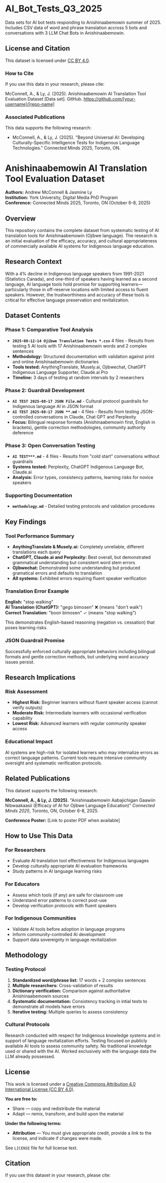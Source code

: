 # AI_Bot_Tests_Q3_2025
Data sets for AI bot tests responding to Anishinaabemowin summer of 2025. Includes CSV data of word and phrase translation accross 5 bots and conversations with 3 LLM Chat Bots in Anishinaabemowin.

## License and Citation
This dataset is licensed under [CC BY 4.0](https://creativecommons.org/licenses/by/4.0/).

### How to Cite
If you use this data in your research, please cite:

McConnell, A., & Ly, J. (2025). Anishinaabemowin AI Translation Tool Evaluation Dataset [Data set]. GitHub. https://github.com/[your-username]/[repo-name]

### Associated Publications
This data supports the following research:
- McConnell, A., & Ly, J. (2025). "Beyond Universal AI: Developing Culturally-Specific Intelligence Tests for Indigenous Language Technologies." Connected Minds 2025, Toronto, ON.

# Anishinaabemowin AI Translation Tool Evaluation Dataset

**Authors:** Andrew McConnell & Jasmine Ly  
**Institution:** York University, Digital Media PhD Program  
**Conference:** Connected Minds 2025, Toronto, ON (October 6-8, 2025)

## Overview

This repository contains the complete dataset from systematic testing of AI translation tools for Anishinaabemowin (Ojibwe language). The research is an initial evaluation of the efficacy, accuracy, and cultural appropriateness of commercially available AI systems for Indigenous language education.

## Research Context

With a 4% decline in Indigenous language speakers from 1991-2021 (Statistics Canada), and one-third of speakers having learned as a second language, AI language tools hold promise for supporting learners—particularly those in off-reserve locations with limited access to fluent speakers. However, the trustworthiness and accuracy of these tools is critical for effective language preservation and revitalization.

## Dataset Contents

### Phase 1: Comparative Tool Analysis
- **`2025-08-12-14 Ojibwe Translation Tests *.csv`** 4 files - Results from testing 5 AI tools with 17 Anishinaabemowin words and 2 complex sentences
- **Methodology:** Structured documentation with validation against print and online Anishinaabemowin dictionaries
- **Tools tested:** AnythingTranslate, Musely.ai, Ojibwechat, ChatGPT Indigenous Language Supporter, Claude.ai Pro
- **Timeline:** 3 days of testing at random intervals by 2 researchers

### Phase 2: Guardrail Development
- **`AI TEST 2025-08-17 JSON File.md`** - Cultural protocol guardrails for Indigenous language AI in JSON format
- **`AI TEST 2025-08-17 JSON **.md`** - 4 files - Results from testing JSON-controlled conversations in Claude, Chat GPT and Perplexity
- **Focus:** Bilingual response formats (Anishinaabemowin first, English in brackets), gentle correction methodologies, community authority deference

### Phase 3: Open Conversation Testing
- **`AI TEST***.md`** - 4 files - Results from "cold start" conversations without guardrails
- **Systems tested:** Perplexity, ChatGPT Indigenous Language Bot, Claude.ai
- **Analysis:** Error types, consistency patterns, learning risks for novice speakers

### Supporting Documentation
- **`methodology.md`** - Detailed testing protocols and validation procedures

## Key Findings

### Tool Performance Summary
- **AnythingTranslate & Musely.ai:** Completely unreliable, different translations each query
- **ChatGPT, Claude.ai and Perplexity:** Best overall, but demonstrated grammatical understanding but consistent word stem errors
- **Ojibwechat:** Demonstrated some understanding but produced gramatical errors and defaults to translation
- **All systems:** Exhibited errors requiring fluent speaker verification

### Translation Error Example
**English:** "stop walking"  
**AI Translation (ChatGPT):** "gego bimosen" ❌ (means "don't walk")  
**Correct Translation:** "boon bimosen" ✓ (means "stop walking")

This demonstrates English-based reasoning (negation vs. cessation) that poses learning risks.

### JSON Guardrail Promise
Successfully enforced culturally appropriate behaviors including bilingual formats and gentle correction methods, but underlying word accuracy issues persist.

## Research Implications

### Risk Assessment
- **Highest Risk:** Beginner learners without fluent speaker access (cannot verify outputs)
- **Moderate Risk:** Intermediate learners with occasional verification capability  
- **Lowest Risk:** Advanced learners with regular community speaker access

### Educational Impact
AI systems are high-risk for isolated learners who may internalize errors as correct language patterns. Current tools require intensive community oversight and systematic verification protocols.

## Related Publications

This dataset supports the following research:

**McConnell, A., & Ly, J. (2025).** "Anishinaabemowin Aabajichigan Gaawiin Nibwaakaasii (Efficacy of AI for Ojibwe Language Education)" *Connected Minds 2025*, Toronto, ON, October 6-8, 2025.

**Conference Poster:** [Link to poster PDF when available]

## How to Use This Data

### For Researchers
- Evaluate AI translation tool effectiveness for Indigenous languages
- Develop culturally appropriate AI evaluation frameworks
- Study patterns in AI language learning risks

### For Educators
- Assess which tools (if any) are safe for classroom use
- Understand error patterns to correct post-use
- Develop verification protocols with fluent speakers

### For Indigenous Communities
- Validate AI tools before adoption in language programs
- Inform community-controlled AI development
- Support data sovereignty in language revitalization

## Methodology

### Testing Protocol
1. **Standardized word/phrase list:** 17 words + 2 complex sentences
2. **Multiple researchers:** Cross-validation of results
3. **Dictionary verification:** Comparison against authoritative Anishinaabemowin sources
4. **Systematic documentation:** Consistency tracking in intial tests to demonstrate all models have errors
5. **Iterative testing:** Multiple queries to assess consistency

### Cultural Protocols
Research conducted with respect for Indigenous knowledge systems and in support of language revitalization efforts. Testing focused on publicly available AI tools to assess community safety. No traditional knowledge used or shared with the AI. Worked exclusively with the language data the LLM already possessed.

## License

This work is licensed under a [Creative Commons Attribution 4.0 International License (CC BY 4.0)](https://creativecommons.org/licenses/by/4.0/).

**You are free to:**
- Share — copy and redistribute the material
- Adapt — remix, transform, and build upon the material

**Under the following terms:**
- **Attribution** — You must give appropriate credit, provide a link to the license, and indicate if changes were made.

See `LICENSE` file for full license text.

## Citation

If you use this dataset in your research, please cite: